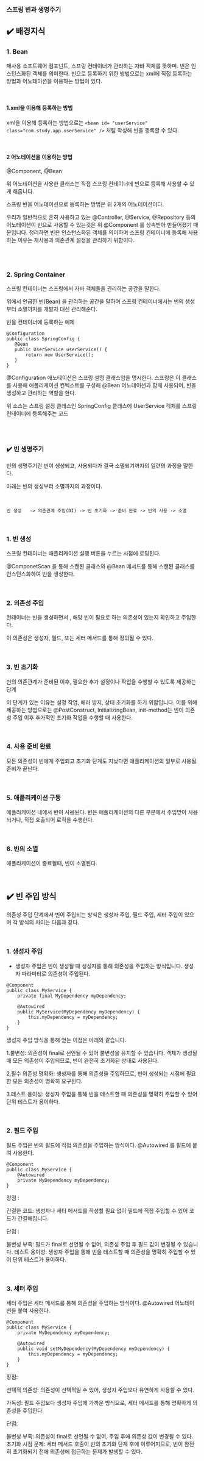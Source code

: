 
### 스프링 빈과 생명주기

## ✔️  배경지식

### 1. Bean

재사용 소프트웨어 컴포넌트, 스프링 컨테이너가 관리하는 자바 객체를 뜻하며. 빈은 인스턴스화된 객체를 의미한다.
빈으로 등록하기 위한 방법으로는 xml에 직접 등록하는 방법과 어노테이션을 이용하는 방법이 있다.

<br>

####  1.xml을 이용해 등록하는 방법

xml을 이용해 등록하는 방법으로는  ```<bean id= "userService" class="com.study.app.userService" />```  처럼 작성해 빈을 등록할 수 있다.

<br>

####  2 어노테이션을 이용하는 방법 

@Component, @Bean

위 어노테이션을 사용한 클래스는 직접 스프링 컨테이너에 빈으로 등록해 사용할 수 있게 해줍니다.

스프링 빈을 어노테이션으로 등록하는 방법은 위 2개의 어노테이션이다.

우리가 일반적으로 흔히 사용하고 있는 @Controller, @Service, @Repository 등의 어노테이션이 빈으로 사용할 수 있는것은 위 @Component 를 상속받아 만들어졌기 때문입니다.
정리하면 빈은 인스턴스화된 객체를 의미하며 스프링 컨테이너에 등록해 사용하는 이유는 재사용과 의존관계 설정을 관리하기 위함이다.

<br>
<br>

### 2. Spring Container 

스프링 컨테이너는 스프링에서 자바 객체들을 관리하는 공간을 말한다.

위에서 언급한 빈(Bean) 을 관리하는 공간을 말하며 스프링 컨테이너에서는 빈의 생성부터 소멸까지를 개발자 대신 관리해준다.

빈을 컨테이너에 등록하는 예제
```
@Configuration
public class SpringConfig {
   @Bean
   public UserService userService() {
       return new UserService();
   }
}
```

@Configuration 애노테이션은 스프링 설정 클래스임을 명시한다. 스프링은 이 클래스를 사용해 애플리케이션 컨텍스트를 구성해 @Bean 어노테이션과 함께 사용되어, 빈을 생성하고 관리하는 역할을 한다.

 
위 소스는 스프링 설정 클래스인 SpringConfig 클래스에 UserService 객체를 스프링 컨테이너에 등록해주는 코드

<br>
<br>
 

### ✔️  빈  생명주기

빈의 생명주기란 빈이 생성되고, 사용되다가 결국 소멸되기까지의 일련의 과정을 말한다.

아래는 빈의 생성부터 소멸까지의 과정이다.

 <br>

`빈 생성   -> 의존관계 주입(DI) -> 빈 초기화 -> 준비 완료 -> 빈의 사용 -> 소멸`

 <br>

### 1. 빈 생성

스프링 컨테이너는 애플리케이션 실행 버튼을 누르는 시점에 로딩된다.

@ComponetScan 을 통해 스캔된 클래스와 @Bean 메서드를 통해 스캔된 클래스를 인스턴스화하여 빈을 생성한다.

  <br>

### 2. 의존성 주입

컨테이너는 빈을 생성하면서 , 해당 빈이 필요로 하는 의존성이 있는지 확인하고 주입한다.

이 의존성은 생성자, 필드, 또는 세터 메서드를 통해 정의될 수 있다.

  <br>

### 3. 빈 초기화

빈의 의존관계가 준비된 이후, 필요한 추가 설정이나 작업을 수행할 수 있도록 제공하는 단계

이 단계가 있는 이유는 설정 작업, 에러 방지, 상태 초기화를 하기 위함입니다. 이를 위해 제공하는 방법으로는 @PostConstruct, InitializingBean, init-method는 빈이 의존성 주입 이후 추가적인 초기화 작업을 수행할 때 사용한다.

  <br>

### 4. 사용 준비 완료

모든 의존성이 빈에게  주입되고 초기화 단계도 지났다면 애플리케이션의 일부로 사용될 준비가 끝난다.  

  <br>

### 5. 애플리케이션 구동

애플리케이션 내에서 빈이 사용된다. 빈은 애플리케이션의 다른 부분에서 주입받아 사용되거나, 직접 호출되어 로직을 수행한다.

  <br>

### 6. 빈의 소멸

애플리케이션이 종료될때, 빈이 소멸된다.

  <br>

## ✔️  빈  주입 방식
의존성 주입 단계에서 빈이 주입되는 방식은  생성자 주입, 필드 주입, 세터 주입이 있으며 각 방식의 차이는 다음과 같다.

 <br>

### 1. 생성자 주입

- 생성자 주입은 빈이 생성될 때 생성자를 통해 의존성을 주입하는 방식입니다. 생성자 파라미터로 의존성이 주입된다.

```
@Component
public class MyService {
    private final MyDependency myDependency;

    @Autowired
    public MyService(MyDependency myDependency) {
        this.myDependency = myDependency;
    }
}
```

생성자 주입 방식을 통해 얻는 이점은 아래와 같습니다.

1.불변성: 의존성이 final로 선언될 수 있어 불변성을 유지할 수 있습니다. 객체가 생성될 때 모든 의존성이 주입되므로, 빈이 완전히 초기화된 상태로 사용된다.

2.필수 의존성 명확화: 생성자를 통해 의존성을 주입하므로, 빈이 생성되는 시점에 필요한 모든 의존성이 명확히 요구된다.

3.테스트 용이성: 생성자 주입을 통해 빈을 테스트할 때 의존성을 명확히 주입할 수 있어 단위 테스트가 용이하다.
 

 <br> 

### 2. 필드 주입

필드 주입은 빈의 필드에 직접 의존성을 주입하는 방식이다. @Autowired 를  필드에 붙여 사용한다.

```
@Component
public class MyService {
    @Autowired
    private MyDependency myDependency;
}
```
 

장점 :

간결한 코드: 생성자나 세터 메서드를 작성할 필요 없이 필드에 직접 주입할 수 있어 코드가 간결해집니다.

단점 :

불변성 부족: 필드가 final로 선언될 수 없어, 의존성 주입 후 필드 값이 변경될 수 있습니다.
테스트 용이성: 생성자 주입을 통해 빈을 테스트할 때 의존성을 명확히 주입할 수 있어 단위 테스트가 용이하다.
 
 <br>
 
### 3. 세터 주입

세터 주입은 세터 메서드를 통해 의존성을 주입하는 방식이다. @Autowired 어노테이션을 붙여 사용한다.

```
@Component
public class MyService {
    private MyDependency myDependency;

    @Autowired
    public void setMyDependency(MyDependency myDependency) {
        this.myDependency = myDependency;
    }
}
```


장점:

선택적 의존성: 의존성이 선택적일 수 있어, 생성자 주입보다 유연하게 사용할 수 있다.

가독성: 필드 주입보다 생성자 주입에 가까운 방식으로, 세터 메서드를 통해 명확하게 의존성을 주입한다.

단점:

불변성 부족: 의존성이 final로 선언될 수 없어, 주입 후에 의존성 값이 변경될 수 있다.
초기화 시점 문제: 세터 메서드 호출이 빈의 초기화 단계 후에 이루어지므로, 빈이 완전히 초기화되기 전에 의존성에 접근하는 문제가 발생할 수 있다.
 

